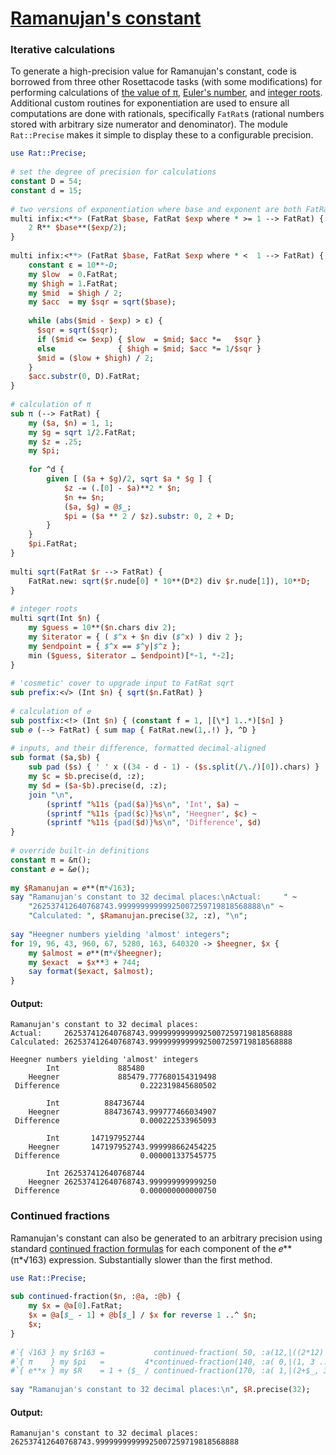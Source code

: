 [1]: https://rosettacode.org/wiki/Ramanujan's_constant

# [Ramanujan's constant][1]

### Iterative calculations



To generate a high-precision value for Ramanujan's constant, code is borrowed from three other Rosettacode tasks
(with some modifications) for performing calculations of
[the value of π](https://rosettacode.org/wiki/Arithmetic-geometric_mean/Calculate_Pi),
[Euler's number](https://rosettacode.org/wiki/Calculating_the_value_of_e), and
[integer roots](https://rosettacode.org/wiki/Arithmetic-geometric_mean/Integer_roots). Additional custom routines for exponentiation are used to ensure all computations are done with rationals, specifically `FatRat`s (rational numbers stored with arbitrary size numerator and denominator). The module `Rat::Precise` makes it simple to display these to a configurable precision.

```perl
use Rat::Precise;
 
# set the degree of precision for calculations
constant D = 54;
constant d = 15;
 
# two versions of exponentiation where base and exponent are both FatRat
multi infix:<**> (FatRat $base, FatRat $exp where * >= 1 --> FatRat) {
    2 R** $base**($exp/2);
}
 
multi infix:<**> (FatRat $base, FatRat $exp where * <  1 --> FatRat) {
    constant ε = 10**-D;
    my $low  = 0.FatRat;
    my $high = 1.FatRat;
    my $mid  = $high / 2;
    my $acc  = my $sqr = sqrt($base);
 
    while (abs($mid - $exp) > ε) {
      $sqr = sqrt($sqr);
      if ($mid <= $exp) { $low  = $mid; $acc *=   $sqr }
      else              { $high = $mid; $acc *= 1/$sqr }
      $mid = ($low + $high) / 2;
    }
    $acc.substr(0, D).FatRat;
}
 
# calculation of π
sub π (--> FatRat) {
    my ($a, $n) = 1, 1;
    my $g = sqrt 1/2.FatRat;
    my $z = .25;
    my $pi;
 
    for ^d {
        given [ ($a + $g)/2, sqrt $a * $g ] {
            $z -= (.[0] - $a)**2 * $n;
            $n += $n;
            ($a, $g) = @$_;
            $pi = ($a ** 2 / $z).substr: 0, 2 + D;
        }
    }
    $pi.FatRat;
}
 
multi sqrt(FatRat $r --> FatRat) {
    FatRat.new: sqrt($r.nude[0] * 10**(D*2) div $r.nude[1]), 10**D;
}
 
# integer roots
multi sqrt(Int $n) {
    my $guess = 10**($n.chars div 2);
    my $iterator = { ( $^x + $n div ($^x) ) div 2 };
    my $endpoint = { $^x == $^y|$^z };
    min ($guess, $iterator … $endpoint)[*-1, *-2];
}
 
# 'cosmetic' cover to upgrade input to FatRat sqrt
sub prefix:<√> (Int $n) { sqrt($n.FatRat) }
 
# calculation of 𝑒
sub postfix:<!> (Int $n) { (constant f = 1, |[\*] 1..*)[$n] }
sub 𝑒 (--> FatRat) { sum map { FatRat.new(1,.!) }, ^D }
 
# inputs, and their difference, formatted decimal-aligned
sub format ($a,$b) {
    sub pad ($s) { ' ' x ((34 - d - 1) - ($s.split(/\./)[0]).chars) }
    my $c = $b.precise(d, :z);
    my $d = ($a-$b).precise(d, :z);
    join "\n",
        (sprintf "%11s {pad($a)}%s\n", 'Int', $a) ~
        (sprintf "%11s {pad($c)}%s\n", 'Heegner', $c) ~
        (sprintf "%11s {pad($d)}%s\n", 'Difference', $d)
}
 
# override built-in definitions
constant π = &π();
constant 𝑒 = &𝑒();
 
my $Ramanujan = 𝑒**(π*√163);
say "Ramanujan's constant to 32 decimal places:\nActual:     " ~
    "262537412640768743.99999999999925007259719818568888\n" ~
    "Calculated: ", $Ramanujan.precise(32, :z), "\n";
 
say "Heegner numbers yielding 'almost' integers";
for 19, 96, 43, 960, 67, 5280, 163, 640320 -> $heegner, $x {
    my $almost = 𝑒**(π*√$heegner);
    my $exact  = $x**3 + 744;
    say format($exact, $almost);
}
```

#### Output:
```
Ramanujan's constant to 32 decimal places:
Actual:     262537412640768743.99999999999925007259719818568888
Calculated: 262537412640768743.99999999999925007259719818568888

Heegner numbers yielding 'almost' integers
        Int             885480
    Heegner             885479.777680154319498
 Difference                  0.222319845680502

        Int          884736744
    Heegner          884736743.999777466034907
 Difference                  0.000222533965093

        Int       147197952744
    Heegner       147197952743.999998662454225
 Difference                  0.000001337545775

        Int 262537412640768744
    Heegner 262537412640768743.999999999999250
 Difference                  0.000000000000750
```


### Continued fractions



Ramanujan's constant can also be generated to an arbitrary precision using standard [continued fraction formulas](https://en.wikipedia.org/wiki/Generalized_continued_fraction) for each component of the 𝑒\*\*(π\*√163) expression. Substantially slower than the first method.

```perl
use Rat::Precise;
 
sub continued-fraction($n, :@a, :@b) {
    my $x = @a[0].FatRat;
    $x = @a[$_ - 1] + @b[$_] / $x for reverse 1 ..^ $n;
    $x;
}
 
#`{ √163 } my $r163 =           continued-fraction( 50, :a(12,|((2*12) xx *)),      :b(19 xx *));
#`{ π    } my $pi   =         4*continued-fraction(140, :a( 0,|(1, 3 ... *)),       :b(4, 1, |((1, 2, 3 ... *) X** 2)));
#`{ e**x } my $R    = 1 + ($_ / continued-fraction(170, :a( 1,|(2+$_, 3+$_ ... *)), :b(Nil,  |(-1*$_, -2*$_ ... *)  ))) given $r163*$pi;
 
say "Ramanujan's constant to 32 decimal places:\n", $R.precise(32);
```

#### Output:
```
Ramanujan's constant to 32 decimal places:
262537412640768743.99999999999925007259719818568888
```